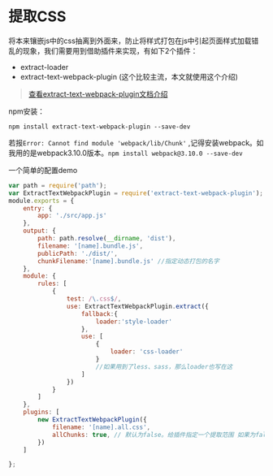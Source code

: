 # 提取CSS

将本来镶嵌js中的css抽离到外面来，防止将样式打包在js中引起页面样式加载错乱的现象，我们需要用到借助插件来实现，有如下2个插件：

- extract-loader
- extract-text-webpack-plugin (这个比较主流，本文就使用这个介绍)

> [查看extract-text-webpack-plugin文档介绍](https://www.npmjs.com/package/extract-text-webpack-plugin)

npm安装：

```shell
npm install extract-text-webpack-plugin --save-dev
```

若报`Error: Cannot find module 'webpack/lib/Chunk'` ,记得安装webpack。如我用的是webpack3.10.0版本。`npm install webpack@3.10.0 --save-dev`

一个简单的配置demo
```javascript
var path = require('path');
var ExtractTextWebpackPlugin = require('extract-text-webpack-plugin');
module.exports = {
    entry: {
        app: './src/app.js'
    },
    output: {
        path: path.resolve(__dirname, 'dist'),
        filename: '[name].bundle.js',
        publicPath: './dist/',
        chunkFilename:'[name].bundle.js' //指定动态打包的名字
    },
    module: {
        rules: [
            {
                test: /\.css$/,
                use: ExtractTextWebpackPlugin.extract({
                    fallback:{
                        loader:'style-loader'
                    },
                    use: [
                        {
                            loader: 'css-loader'
                        }
                        //如果用到了less、sass，那么loader也写在这
                    ]
                })
            }
        ]
    },
    plugins: [
        new ExtractTextWebpackPlugin({
            filename: '[name].all.css',
            allChunks: true, // 默认为false。给插件指定一个提取范围 如果为false，只会提取初始化的css，非异步加载的
        })
    ]

};
```

